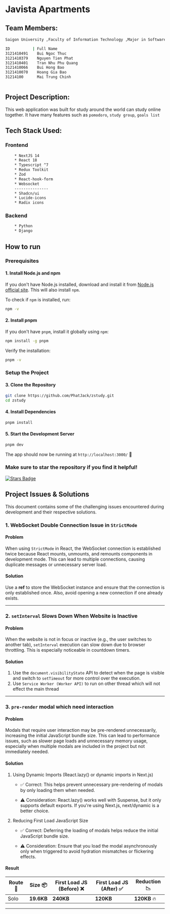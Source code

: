 # Javista Apartments

## Team Members:

```bash
Saigon University ,Faculty of Information Technology ,Major in Software Engineering

ID          | Full Name
3121410491    Bui Ngoc Thuc
3121410379    Nguyen Tien Phat
3121410401    Tran Nhu Phu Quang
3121410066    Bui Hong Bao
3121410070    Hoang Gia Bao
31214100      Mai Trung Chinh



```

## Project Description:

This web application was built for study around the world can study online together. It have many features such as `pomodoro`, `study group`, `goals list`

## Tech Stack Used:

### Frontend

```bash
    * NextJS 14
    * React 18
    * Typescript ^7
    * Redux Toolkit
    * Zod
    * React-hook-form
    * Websocket
    ---------------
    * Shadcn/ui
    * Lucide-icons
    * Radix icons
```

### Backend

```bash
    * Python
    * Django
```

## How to run

### Prerequisites

#### 1. Install Node.js and npm

If you don't have Node.js installed, download and install it from [Node.js official site](https://nodejs.org/). This will also install `npm`.

To check if `npm` is installed, run:

```sh
npm -v
```

#### 2. Install pnpm

If you don't have `pnpm`, install it globally using `npm`:

```sh
npm install -g pnpm
```

Verify the installation:

```sh
pnpm -v
```

### Setup the Project

#### 3. Clone the Repository

```sh
git clone https://github.com/PhatJack/zstudy.git
cd zstudy
```

#### 4. Install Dependencies

```sh
pnpm install
```

#### 5. Start the Development Server

```sh
pnpm dev
```

The app should now be running at `http://localhost:3000/` 🚀

### Make sure to star the repository if you find it helpful!

<a href="https://github.com/PhatJack/zstudy/graphs/contributors"><img src="https://img.shields.io/github/stars/PhatJack/zstudy?color=yellow" alt="Stars Badge"/></a>

## Project Issues & Solutions

This document contains some of the challenging issues encountered during development and their respective solutions.

### 1. WebSocket Double Connection Issue in `StrictMode`

#### **Problem**

When using `StrictMode` in React, the WebSocket connection is established twice because React mounts, unmounts, and remounts components in development mode. This can lead to multiple connections, causing duplicate messages or unnecessary server load.

#### **Solution**

Use a **ref** to store the WebSocket instance and ensure that the connection is only established once. Also, avoid opening a new connection if one already exists.

---

### 2. `setInterval` Slows Down When Website is Inactive

#### **Problem**

When the website is not in focus or inactive (e.g., the user switches to another tab), `setInterval` execution can slow down due to browser throttling. This is especially noticeable in countdown timers.

#### **Solution**

1. Use the `document.visibilityState` API to detect when the page is visible and switch to `setTimeout` for more control over the execution.
2. Use `Service Worker (Worker API)` to run on other thread which will not effect the main thread

---

### 3. `pre-render` modal which need interaction

#### **Problem**
Modals that require user interaction may be pre-rendered unnecessarily, increasing the initial JavaScript bundle size. This can lead to performance issues, such as slower page loads and unnecessary memory usage, especially when multiple modals are included in the project but not immediately needed.

#### **Solution**

1. Using Dynamic Imports (React.lazy() or dynamic imports in Next.js)

   - ✅ Correct: This helps prevent unnecessary pre-rendering of modals by only loading them when needed.

   - ⚠️ Consideration: React.lazy() works well with Suspense, but it only supports default exports. If you're using Next.js, next/dynamic is a better choice.

2. Reducing First Load JavaScript Size

   - ✅ Correct: Deferring the loading of modals helps reduce the initial JavaScript bundle size.

   - ⚠️ Consideration: Ensure that you load the modal asynchronously only when triggered to avoid hydration mismatches or flickering effects.

#### **Result**  

| Route 🚀 | Size 📦 | First Load JS (Before) ❌ | First Load JS (After) ✅ | Reduction 📉 |
|---------|---------|--------------------------|--------------------------|-------------|
| Solo    | **19.6KB**   | **240KB**                 | **120KB**                 | **120KB** 🔥 |


---
